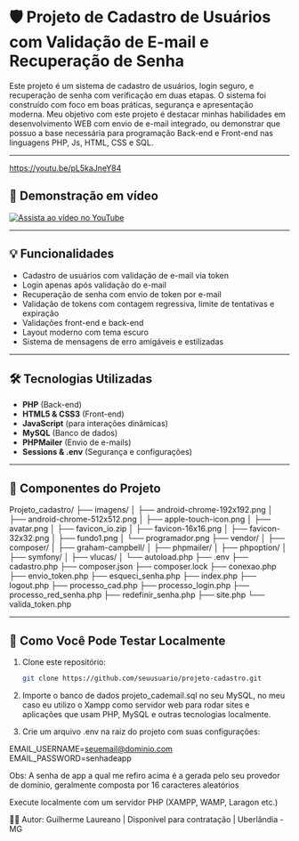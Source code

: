 # 🛡️ Projeto de Cadastro de Usuários com Validação de E-mail e Recuperação de Senha

Este projeto é um sistema de cadastro de usuários, login seguro, e recuperação de senha com verificação em duas etapas. O sistema foi construído com foco em boas práticas, segurança e apresentação moderna. Meu objetivo com este projeto é destacar minhas habilidades em desenvolvimento WEB com envio de e-mail integrado, ou demonstrar que possuo a base necessária para programação Back-end e Front-end nas linguagens PHP, Js, HTML, CSS e SQL.

---

https://youtu.be/pL5kaJneY84

## 🎥 Demonstração em vídeo

[![Assista ao vídeo no YouTube](https://img.youtube.com/vi/pL5kaJneY84/hqdefault.jpg)](https://www.youtube.com/watch?v=pL5kaJneY84)

---

## 💡 Funcionalidades

- Cadastro de usuários com validação de e-mail via token  
- Login apenas após validação do e-mail  
- Recuperação de senha com envio de token por e-mail  
- Validação de tokens com contagem regressiva, limite de tentativas e expiração  
- Validações front-end e back-end  
- Layout moderno com tema escuro  
- Sistema de mensagens de erro amigáveis e estilizadas  

---

## 🛠️ Tecnologias Utilizadas

- **PHP** (Back-end)  
- **HTML5 & CSS3** (Front-end)  
- **JavaScript** (para interações dinâmicas)  
- **MySQL** (Banco de dados)  
- **PHPMailer** (Envio de e-mails)  
- **Sessions & .env** (Segurança e configurações)  

---

## 📁 Componentes do Projeto

Projeto_cadastro/
├── imagens/
│   ├── android-chrome-192x192.png
│   ├── android-chrome-512x512.png
│   ├── apple-touch-icon.png
│   ├── avatar.png
│   ├── favicon_io.zip
│   ├── favicon-16x16.png
│   ├── favicon-32x32.png
│   ├── fundo1.png
│   └── programador.png
├── vendor/
│   ├── composer/
│   ├── graham-campbell/
│   ├── phpmailer/
│   ├── phpoption/
│   ├── symfony/
│   ├── vlucas/
│   └── autoload.php
├── .env
├── cadastro.php
├── composer.json
├── composer.lock
├── conexao.php
├── envio_token.php
├── esqueci_senha.php
├── index.php
├── logout.php
├── processo_cad.php
├── processo_login.php
├── processo_red_senha.php
├── redefinir_senha.php
├── site.php
└── valida_token.php

---

## 🧪 Como Você Pode Testar Localmente

1. Clone este repositório:  
   ```bash
   git clone https://github.com/seuusuario/projeto-cadastro.git
2. Importe o banco de dados projeto_cademail.sql no seu MySQL, no meu caso eu utilizo o Xampp como servidor web para rodar sites e aplicações que usam PHP, MySQL e outras tecnologias localmente.

3. Crie um arquivo .env na raiz do projeto com suas configurações:

EMAIL_USERNAME=seuemail@dominio.com
EMAIL_PASSWORD=senhadeapp

Obs: A senha de app a qual me refiro acima é a gerada pelo seu provedor de domínio, geralmente composta por 16 caracteres aleatórios

Execute localmente com um servidor PHP (XAMPP, WAMP, Laragon etc.)

👨‍💻 Autor:
Guilherme Laureano | 
Disponível para contratação | Uberlândia - MG
